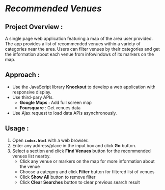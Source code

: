 _Recommended Venues_
============

## Project Overview :
A single page web application featuring a map of the area user provided. The app provides a list of recommended venues within a variety of categories near the area. Users can filter venues by their categories and get the information about each venue from infowindows of its markers on the map.

## Approach :
- Use the JavaScript library **Knockout** to develop a web application with responsive display.
- Use third-pary APIs.
    - **Google Maps** : Add full screen map
    - **Foursquare** : Get venues data
- Use Ajax request to load data APIs asynchronously.

## Usage :
1. Open **`index.html`** with a web browser.
2. Enter any address/place in the input box and click **Go** button.
3. Select a section and click **Find Venues** button for the recommended venues list nearby.
    - Click any venue or markers on the map for more information about the venue
    - Choose a category and click **Filter** button for filtered list of venues
    - Click **Show All** button to remove filter
    - Click **Clear Searches** button to clear previous search result
